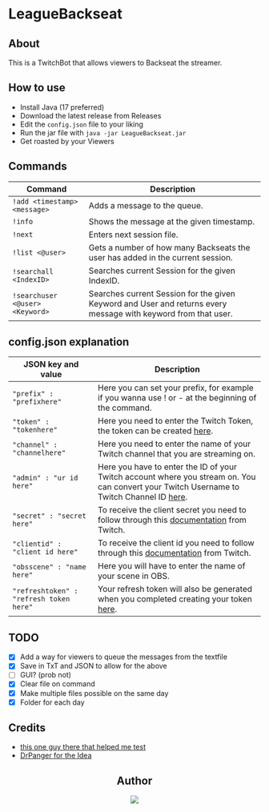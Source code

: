 # LeagueBackseat

## About

This is a TwitchBot that allows viewers to Backseat the streamer.

## How to use

- Install Java (17 preferred)
- Download the latest release from Releases
- Edit the `config.json` file to your liking
- Run the jar file with `java -jar LeagueBackseat.jar`
- Get roasted by your Viewers

## Commands
| Command | Description |
| --- | --- |
| `!add <timestamp> <message>` | Adds a message to the queue.|
| `!info` | Shows the message at the given timestamp.|
| `!next` | Enters next session file.|
| `!list <@user>` | Gets a number of how many Backseats the user has added in the current session.|
| `!searchall <IndexID>` | Searches current Session for the given IndexID.|
| `!searchuser <@user> <Keyword>` | Searches current Session for the given Keyword and User and returns every message with keyword from that user.|

## config.json explanation
| JSON key and value | Description |
| --- | --- | 
| `"prefix" : "prefixhere"` | Here you can set your prefix, for example if you wanna use ! or - at the beginning of the command.|
| `"token" : "tokenhere"` | Here you need to enter the Twitch Token, the token can be created [here](https://twitchtokengenerator.com/).|
| `"channel" : "channelhere"` | Here you need to enter the name of your Twitch channel that you are streaming on. <br> |
| `"admin" : "ur id here"` | Here you have to enter the ID of your Twitch account where you stream on. You can convert your Twitch Username to Twitch Channel ID [here](https://www.streamweasels.com/tools/convert-twitch-username-to-user-id/).|
| `"secret" : "secret here"` | To receive the client secret you need to follow through this [documentation](https://dev.twitch.tv/docs/authentication/register-app/) from Twitch.|
| `"clientid" : "client id here"` | To receive the client id you need to follow through this [documentation](https://dev.twitch.tv/docs/authentication/register-app/) from Twitch.|
| `"obsscene" : "name here"` | Here you will have to enter the name of your scene in OBS.|
| `"refreshtoken" : "refresh token here"` | Your refresh token will also be generated when you completed creating your token [here](https://twitchtokengenerator.com/).|

## TODO

- [X] Add a way for viewers to queue the messages from the textfile
- [X] Save in TxT and JSON to allow for the above
- [ ] GUI? (prob not)
- [X] Clear file on command
- [X] Make multiple files possible on the same day
- [X] Folder for each day

## Credits

- [this one guy there that helped me test](https://www.discordapp.com/users/294910497499774976)
- [DrPanger for the Idea](https://www.twitch.tv/drpanger)

<div align="center">

## Author

  <a href="https://www.discordapp.com/users/202740603790819328" >
   <img src="https://lanyard.kyrie25.me/api/202740603790819328?waveColor=8B8BFA&waveSpotifyColor=B48EF7&gradient=7E37F9-B48EF7-E568C4&imgStyle=square"  />
  </a>
</div>
